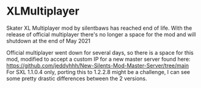 # XLMultiplayer
Skater XL Multiplayer mod by silentbaws has reached end of life. With the release of official multiplayer there's no longer a space for the mod and will shutdown at the end of May 2021

Official multiplayer went down for several days, so there is a space for this mod, modified to accept a custom IP for a new master server found here: https://github.com/jeddyhhh/New-Silents-Mod-Master-Server/tree/main
For SXL 1.1.0.4 only, porting this to 1.2.2.8 might be a challenge, I can see some pretty drastic differences between the 2 versions. 
